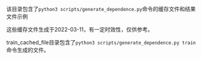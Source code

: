 该目录包含了`python3 scripts/generate_dependence.py`命令的缓存文件和结果文件示例

这些缓存文件生成于2022-03-11，有一定时效性，仅供参考。

train_cached_file目录包含了`python3 scripts/generate_dependence.py train`命令生成的文件。

